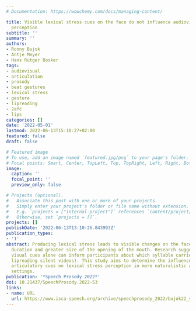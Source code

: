 ```yaml
---
# Documentation: https://wowchemy.com/docs/managing-content/

title: Visible lexical stress cues on the face do not influence audiovisual speech
  perception
subtitle: ''
summary: ''
authors:
- Ronny Bujok
- Antje Meyer
- Hans Rutger Bosker
tags:
- audiovisual
- articulation
- prosody
- beat gestures
- lexical stress
- gesture
- lipreading
- 2afc
- lips
categories: []
date: '2022-05-01'
lastmod: 2022-06-13T15:10:27+02:00
featured: false
draft: false

# Featured image
# To use, add an image named `featured.jpg/png` to your page's folder.
# Focal points: Smart, Center, TopLeft, Top, TopRight, Left, Right, BottomLeft, Bottom, BottomRight.
image:
  caption: ''
  focal_point: ''
  preview_only: false

# Projects (optional).
#   Associate this post with one or more of your projects.
#   Simply enter your project's folder or file name without extension.
#   E.g. `projects = ["internal-project"]` references `content/project/deep-learning/index.md`.
#   Otherwise, set `projects = []`.
projects: []
publishDate: '2022-06-13T13:10:26.843993Z'
publication_types:
- '1'
abstract: Producing lexical stress leads to visible changes on the face, such as longer
  duration and greater size of the opening of the mouth. Research suggests that these
  visual cues alone can inform participants about which syllable carries stress (i.e.,
  lipreading silent videos). This study aims to determine the influence of visual
  articulatory cues on lexical stress perception in more naturalistic audiovisual
  settings.
publication: '*Speech Prosody 2022*'
doi: 10.21437/SpeechProsody.2022-53
links:
- name: URL
  url: https://www.isca-speech.org/archive/speechprosody_2022/bujok22_speechprosody.html
---
```

